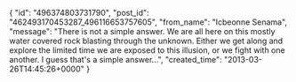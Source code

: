  {
   "id": "496374803731790",
   "post_id": "462493170453287_496116653757605",
   "from_name": "Icbeonne Senama",
   "message": "There is not a simple answer. We are all here on this mostly water covered rock blasting through the unknown. Either we get along and explore the limited time we are exposed to this illusion, or we fight with one another. I guess that's a simple answer...",
   "created_time": "2013-03-26T14:45:26+0000"
 }
